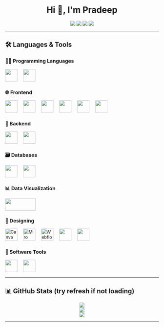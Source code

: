 
<h1 align="center">Hi 👋, I'm Pradeep</h1>

<p align="center">
  <a href="https://twitter.com/yourusername" target="_blank"><img src="https://img.shields.io/badge/Twitter-1DA1F2?style=flat-square&logo=twitter&logoColor=white"/></a>
  <a href="https://linkedin.com/in/yourusername" target="_blank"><img src="https://img.shields.io/badge/LinkedIn-0077B5?style=flat-square&logo=linkedin&logoColor=white"/></a>
  <a href="https://facebook.com/yourusername" target="_blank"><img src="https://img.shields.io/badge/Facebook-1877F2?style=flat-square&logo=facebook&logoColor=white"/></a>
  <a href="https://hashnode.com/@yourusername" target="_blank"><img src="https://img.shields.io/badge/Hashnode-2962FF?style=flat-square&logo=hashnode&logoColor=white"/></a>
</p>

---

## 🛠️ Languages & Tools

### 👨‍💻 Programming Languages
<p align="left">
  <img src="https://cdn.jsdelivr.net/gh/devicons/devicon/icons/javascript/javascript-original.svg" width="40" height="40" style="margin-right: 15px;" />
  <img src="https://cdn.jsdelivr.net/gh/devicons/devicon/icons/typescript/typescript-original.svg" width="40" height="40" style="margin-right: 15px;" />
</p>

### 🌐 Frontend
<p align="left">
  <img src="https://cdn.jsdelivr.net/gh/devicons/devicon/icons/react/react-original.svg" width="40" height="40" style="margin-right: 15px;" />
  <img src="https://cdn.jsdelivr.net/gh/devicons/devicon/icons/html5/html5-original.svg" width="40" height="40" style="margin-right: 15px;" />
  <img src="https://cdn.jsdelivr.net/gh/devicons/devicon/icons/css3/css3-original.svg" width="40" height="40" style="margin-right: 15px;" />
  <img src="https://cdn.jsdelivr.net/gh/devicons/devicon/icons/sass/sass-original.svg" width="40" height="40" style="margin-right: 15px;" />
  <img src="https://cdn.jsdelivr.net/gh/devicons/devicon/icons/bootstrap/bootstrap-original.svg" width="40" height="40" style="margin-right: 15px;" />
  <img src="https://cdn.jsdelivr.net/gh/devicons/devicon/icons/babel/babel-original.svg" width="40" height="40" style="margin-right: 15px;" />
</p>

### 🔧 Backend
<p align="left">
  <img src="https://cdn.jsdelivr.net/gh/devicons/devicon/icons/nodejs/nodejs-original.svg" width="40" height="40" style="margin-right: 15px;" />
  <img src="https://cdn.jsdelivr.net/gh/devicons/devicon/icons/express/express-original.svg" width="40" height="40" style="margin-right: 15px;" />
</p>

### 🗃️ Databases
<p align="left">
  <img src="https://cdn.jsdelivr.net/gh/devicons/devicon/icons/mysql/mysql-original.svg" width="40" height="40" style="margin-right: 15px;" />
  <img src="https://cdn.jsdelivr.net/gh/devicons/devicon/icons/mongodb/mongodb-original.svg" width="40" height="40" style="margin-right: 15px;" />
</p>

### 📊 Data Visualization
<p align="left">
  <img src="https://www.chartjs.org/media/logo-title.svg" width="100" height="40" style="margin-right: 15px;" />
</p>

### 🎨 Designing
<p align="left">
  <a href="https://cdn.jsdelivr.net/npm/simple-icons@v9/icons/canva.svg" target="_blank"><img src="https://upload.wikimedia.org/wikipedia/commons/e/ec/Canva_Logo.svg" alt="Canva" width="40" height="40" style="margin-right: 15px;" /></a>
  <a href="https://cdn.jsdelivr.net/npm/simple-icons@v9/icons/miro.svg" target="_blank"><img src="https://upload.wikimedia.org/wikipedia/commons/3/3b/Miro_logo.svg" alt="Miro" width="40" height="40" style="margin-right: 15px;" /></a>
  <a href="https://cdn.jsdelivr.net/npm/simple-icons@v9/icons/webflow.svg" target="_blank"><img src="https://uploads-ssl.webflow.com/5d7b0f5c4b5a1c2b3f3e6b4b/5d7b0f5c4b5a1c2b3f3e6b4c_webflow-logo.svg" alt="Webflow" width="40" height="40" style="margin-right: 15px;" /></a>
  <img src="https://cdn.jsdelivr.net/gh/devicons/devicon/icons/figma/figma-original.svg" width="40" height="40" style="margin-right: 15px;" />
  <img src="https://cdn.jsdelivr.net/gh/devicons/devicon/icons/xd/xd-plain.svg" width="40" height="40" style="margin-right: 15px;" />
</p>

### 🧰 Software Tools
<p align="left">
  <img src="https://cdn.jsdelivr.net/gh/devicons/devicon/icons/git/git-original.svg" width="40" height="40" style="margin-right: 15px;" />
  <img src="https://cdn.jsdelivr.net/gh/devicons/devicon/icons/github/github-original.svg" width="40" height="40" style="margin-right: 15px;" />
</p>

---

## 📊 GitHub Stats (try refresh if not loading)

<p align="center">
  <img src="https://github-readme-stats.vercel.app/api?username=pradeep-08&show_icons=true&theme=react&count_private=true&cache_seconds=1800" />
  <br />
  <img src="https://github-readme-streak-stats.herokuapp.com?user=pradeep-08&theme=react" />
  <br />
  <img src="https://github-readme-stats.vercel.app/api/top-langs/?username=pradeep-08&layout=compact&theme=react&langs_count=6" />
</p>

---
